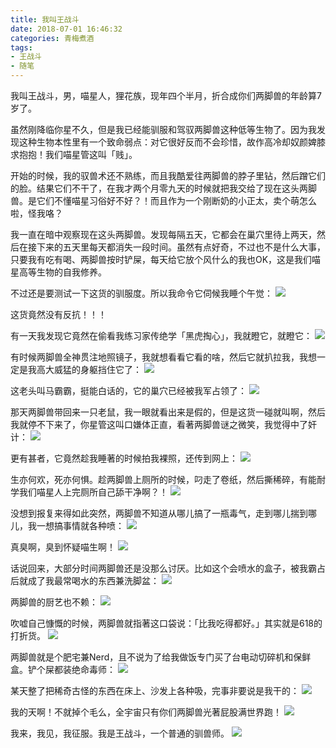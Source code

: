 ```yaml
---
title: 我叫王战斗
date: 2018-07-01 16:46:32
categories: 青梅煮酒
tags:
- 王战斗
- 随笔
---
```

我叫王战斗，男，喵星人，狸花族，现年四个半月，折合成你们两脚兽的年龄算7岁了。

虽然刚降临你星不久，但是我已经能驯服和驾驭两脚兽这种低等生物了。因为我发现这种生物本性里有一个致命弱点：对它很好反而不会珍惜，故作高冷却奴颜婢膝求抱抱！我们喵星管这叫「贱」。

开始的时候，我的驭兽术还不熟练，而且我酷爱往两脚兽的脖子里钻，然后蹭它们的脸。结果它们不干了，在我才两个月零九天的时候就把我交给了现在这头两脚兽。是它们不懂喵星习俗好不好？！而且作为一个刚断奶的小正太，卖个萌怎么啦，怪我咯？

我一直在暗中观察现在这头两脚兽。发现每隔五天，它都会在巢穴里待上两天，然后在接下来的五天里每天都消失一段时间。虽然有点好奇，不过也不是什么大事，只要我有吃有喝、两脚兽按时铲屎，每天给它放个风什么的我也OK，这是我们喵星高等生物的自我修养。

不过还是要测试一下这货的驯服度。所以我命令它伺候我睡个午觉：
![](https://ws4.sinaimg.cn/large/006tNbRwly1fwvx0d5683j31kw1kwb29.jpg)

这货竟然没有反抗！！！

有一天我发现它竟然在偷看我练习家传绝学「黑虎掏心」，我就瞪它，就瞪它：
![](https://ws1.sinaimg.cn/large/006tNbRwly1fwvx0z5chyj31ei1ei4qp.jpg)

有时候两脚兽全神贯注地照镜子，我就想看看它看的啥，然后它就扒拉我，我想一定是我高大威猛的身躯挡住它了：
![](https://ws4.sinaimg.cn/large/006tNbRwly1fwvx1dzxegj31kw16okjm.jpg)

这老头叫马霸霸，挺能白话的，它的巢穴已经被我军占领了：
![](https://ws1.sinaimg.cn/large/006tNbRwly1fwvx1v8jh3j31kw1kwhdu.jpg)

那天两脚兽带回来一只老鼠，我一眼就看出来是假的，但是这货一碰就叫啊，然后我就停不下来了，你星管这叫口嫌体正直，看著两脚兽谜之微笑，我觉得中了奸计：
![](https://ws4.sinaimg.cn/large/006tNbRwly1fwvx2fq5ltj30sz0prq8x.jpg)

更有甚者，它竟然趁我睡著的时候拍我裸照，还传到网上：
![](https://ws1.sinaimg.cn/large/006tNbRwly1fwvx2ix4jej31kw23ve84.jpg)

生亦何欢，死亦何惧。趁两脚兽上厕所的时候，叼走了卷纸，然后撕稀碎，有能耐学我们喵星人上完厕所自己舔干净啊？！
![](https://ws2.sinaimg.cn/large/006tNbRwly1fwvx2zgpawj31kw1kw1kz.jpg)

没想到报复来得如此突然，两脚兽不知道从哪儿搞了一瓶毒气，走到哪儿揣到哪儿，我一想搞事情就各种喷：
![](https://ws4.sinaimg.cn/large/006tNbRwly1fwvx332k34j30lc0sgn0a.jpg)

真臭啊，臭到怀疑喵生啊！
![](https://ws1.sinaimg.cn/large/006tNbRwly1fwvx3jj4ktj31kw23v1kz.jpg)

话说回来，大部分时间两脚兽还是没那么讨厌。比如这个会喷水的盒子，被我霸占后就成了我最常喝水的东西兼洗脚盆：
![](https://ws3.sinaimg.cn/large/006tNbRwly1fwvxatojbkj31260v9k0s.jpg)

两脚兽的厨艺也不赖：
![](https://ws3.sinaimg.cn/large/006tNbRwly1fwvxb51icjj31kw1kw1kz.jpg)

吹嘘自己慷慨的时候，两脚兽就指著这口袋说：「比我吃得都好。」其实就是618的打折货。
![](https://ws3.sinaimg.cn/large/006tNbRwly1fwvx61t9ogj31kw1kw1kz.jpg)

两脚兽就是个肥宅兼Nerd，且不说为了给我做饭专门买了台电动切碎机和保鲜盒。铲个屎都装绝命毒师：
![](https://ws2.sinaimg.cn/large/006tNbRwly1fwvx6f8zwzj31kw14fhdv.jpg)

某天整了把稀奇古怪的东西在床上、沙发上各种吸，完事非要说是我干的：
![](https://ws2.sinaimg.cn/large/006tNbRwly1fwvx709q7qj31kw16o4qq.jpg)

我的天啊！不就掉个毛么，全宇宙只有你们两脚兽光著屁股满世界跑！
![](https://ws1.sinaimg.cn/large/006tNbRwly1fwvx75b1f9j31kw1kw7wi.jpg)

我来，我见，我征服。我是王战斗，一个普通的驯兽师。
![](https://ws3.sinaimg.cn/large/006tNbRwly1fwvx7kbr2hj30sg0sg0zr.jpg)

